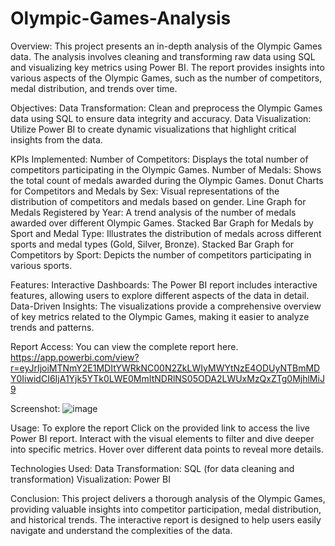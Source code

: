 # Olympic-Games-Analysis


Overview:
This project presents an in-depth analysis of the Olympic Games data. The analysis involves cleaning and transforming raw data using SQL and visualizing key metrics using Power BI. The report provides insights into various aspects of the Olympic Games, such as the number of competitors, medal distribution, and trends over time.

Objectives:
Data Transformation: Clean and preprocess the Olympic Games data using SQL to ensure data integrity and accuracy.
Data Visualization: Utilize Power BI to create dynamic visualizations that highlight critical insights from the data.

KPIs Implemented:
Number of Competitors: Displays the total number of competitors participating in the Olympic Games.
Number of Medals: Shows the total count of medals awarded during the Olympic Games.
Donut Charts for Competitors and Medals by Sex: Visual representations of the distribution of competitors and medals based on gender.
Line Graph for Medals Registered by Year: A trend analysis of the number of medals awarded over different Olympic Games.
Stacked Bar Graph for Medals by Sport and Medal Type: Illustrates the distribution of medals across different sports and medal types (Gold, Silver, Bronze).
Stacked Bar Graph for Competitors by Sport: Depicts the number of competitors participating in various sports.

Features:
Interactive Dashboards: The Power BI report includes interactive features, allowing users to explore different aspects of the data in detail.
Data-Driven Insights: The visualizations provide a comprehensive overview of key metrics related to the Olympic Games, making it easier to analyze trends and patterns.

Report Access:
You can view the complete report here.
https://app.powerbi.com/view?r=eyJrIjoiMTNmY2E1MDItYWRkNC00N2ZkLWIyMWYtNzE4ODUyNTBmMDY0IiwidCI6IjA1Yjk5YTk0LWE0MmItNDRlNS05ODA2LWUxMzQxZTg0MjhlMiJ9

Screenshot:
![image](https://github.com/user-attachments/assets/f90aa4ee-8bac-4cc1-a2d0-ec572ad5537c)


Usage:
To explore the report Click on the provided link to access the live Power BI report.
Interact with the visual elements to filter and dive deeper into specific metrics.
Hover over different data points to reveal more details.

Technologies Used:
Data Transformation: SQL (for data cleaning and transformation)
Visualization: Power BI

Conclusion:
This project delivers a thorough analysis of the Olympic Games, providing valuable insights into competitor participation, medal distribution, and historical trends. The interactive report is designed to help users easily navigate and understand the complexities of the data.
